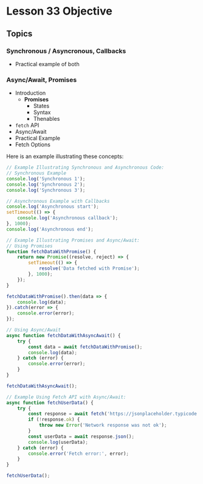# Lesson 33 Objective

## Topics

### Synchronous / Asyncronous, Callbacks

- Practical example of both


### Async/Await, Promises
- Introduction
    - **Promises**
        - States
        - Syntax
        - Thenables
- `fetch` API
- Async/Await
- Practical Example
- Fetch Options

Here is an example illustrating these concepts:

```javascript
// Example Illustrating Synchronous and Asynchronous Code:
// Synchronous Example
console.log('Synchronous 1');
console.log('Synchronous 2');
console.log('Synchronous 3');

// Asynchronous Example with Callbacks
console.log('Asynchronous start');
setTimeout(() => {
    console.log('Asynchronous callback');
}, 1000);
console.log('Asynchronous end');

// Example Illustrating Promises and Async/Await:
// Using Promises
function fetchDataWithPromise() {
    return new Promise((resolve, reject) => {
        setTimeout(() => {
            resolve('Data fetched with Promise');
        }, 1000);
    });
}

fetchDataWithPromise().then(data => {
    console.log(data);
}).catch(error => {
    console.error(error);
});

// Using Async/Await
async function fetchDataWithAsyncAwait() {
    try {
        const data = await fetchDataWithPromise();
        console.log(data);
    } catch (error) {
        console.error(error);
    }
}

fetchDataWithAsyncAwait();

// Example Using Fetch API with Async/Await:
async function fetchUserData() {
    try {
        const response = await fetch('https://jsonplaceholder.typicode.com/users/1');
        if (!response.ok) {
            throw new Error('Network response was not ok');
        }
        const userData = await response.json();
        console.log(userData);
    } catch (error) {
        console.error('Fetch error:', error);
    }
}

fetchUserData();

```